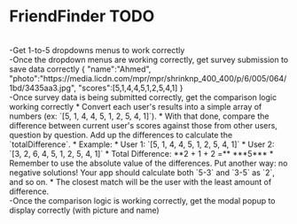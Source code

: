 # FriendFinder TODO
<br/>
-Get 1-to-5 dropdowns menus to work correctly
<br/>
-Once the dropdown menus are working correctly, get survey submission to save data correctly
{ 
  "name":"Ahmed",
  "photo":"https://media.licdn.com/mpr/mpr/shrinknp_400_400/p/6/005/064/1bd/3435aa3.jpg",
  "scores":[5,1,4,4,5,1,2,5,4,1]
}
<br/>
-Once survey data is being submitted correctly, get the comparison logic working correctly
* Convert each user's results into a simple array of numbers (ex: `[5, 1, 4, 4, 5, 1, 2, 5, 4, 1]`).
* With that done, compare the difference between current user's scores against those from other users, question by question. Add up the differences to calculate the `totalDifference`.
	* Example: 
		* User 1: `[5, 1, 4, 4, 5, 1, 2, 5, 4, 1]`
		* User 2: `[3, 2, 6, 4, 5, 1, 2, 5, 4, 1]`
		* Total Difference: **2 + 1 + 2 =** ***5***
* Remember to use the absolute value of the differences. Put another way: no negative solutions! Your app should calculate both `5-3` and `3-5` as `2`, and so on. 
* The closest match will be the user with the least amount of difference.
<br/>
-Once the comparison logic is working correctly, get the modal popup to display correctly (with picture and name)